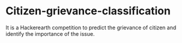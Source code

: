 # Citizen-grievance-classification
It is a Hackerearth competition to predict the grievance of citizen and identify the importance of the issue.
